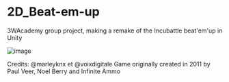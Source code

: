 # 2D_Beat-em-up

3WAcademy group project, making a remake of the Incubattle beat'em'up in Unity

![image](https://github.com/voixdigitale/2D_Beat-em-up/assets/73294082/b2184e19-5bc2-419f-9624-3c6c04bf4a6a)

Credits: @marleyknx et @voixdigitale
Game originally created in 2011 by Paul Veer, Noel Berry and Infinite Ammo
